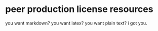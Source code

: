 # peer production license resources

you want markdown? you want latex? you want plain text? i got you.

